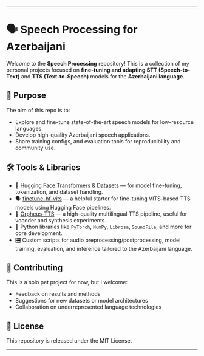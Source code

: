 ---

# 🗣️ Speech Processing for Azerbaijani

Welcome to the **Speech Processing** repository! This is a collection of my personal projects focused on **fine-tuning and adapting STT (Speech-to-Text)** and **TTS (Text-to-Speech)** models for the **Azerbaijani language**.

## 🎯 Purpose

The aim of this repo is to:
- Explore and fine-tune state-of-the-art speech models for low-resource languages.
- Develop high-quality Azerbaijani speech applications.
- Share training configs, and evaluation tools for reproducibility and community use.

## 🛠️ Tools & Libraries

- 🧠 [Hugging Face Transformers & Datasets](https://huggingface.co/) — for model fine-tuning, tokenization, and dataset handling.
- 🗣️ [finetune-hf-vits](https://github.com/ylacombe/finetune-hf-vits) — a helpful starter for fine-tuning VITS-based TTS models using Hugging Face pipelines.
- 🎼 [Orpheus-TTS](https://github.com/canopyai/Orpheus-TTS) — a high-quality multilingual TTS pipeline, useful for vocoder and synthesis experiments.
- 🐍 Python libraries like `PyTorch`, `NumPy`, `Librosa`, `SoundFile`, and more for core development.
- 🎛️ Custom scripts for audio preprocessing/postprocessing, model training, evaluation, and inference tailored to the Azerbaijani language.


## 📣 Contributing

This is a solo pet project for now, but I welcome:
- Feedback on results and methods
- Suggestions for new datasets or model architectures
- Collaboration on underrepresented language technologies

## 📜 License

This repository is released under the MIT License.

---